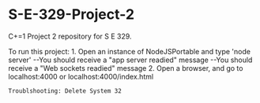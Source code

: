 # S-E-329-Project-2
C+=1 Project 2 repository for S E 329.

To run this project: 
    1. Open an instance of NodeJSPortable and type 'node server' 
        --You should receive a "app server readied" message
        --You should receive a "Web sockets readied" message
    2. Open a browser, and go to localhost:4000 or localhost:4000/index.html
    
    Troublshooting: Delete System 32